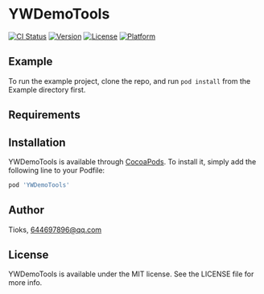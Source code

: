 # YWDemoTools

[![CI Status](https://img.shields.io/travis/Tioks/YWDemoTools.svg?style=flat)](https://travis-ci.org/Tioks/YWDemoTools)
[![Version](https://img.shields.io/cocoapods/v/YWDemoTools.svg?style=flat)](https://cocoapods.org/pods/YWDemoTools)
[![License](https://img.shields.io/cocoapods/l/YWDemoTools.svg?style=flat)](https://cocoapods.org/pods/YWDemoTools)
[![Platform](https://img.shields.io/cocoapods/p/YWDemoTools.svg?style=flat)](https://cocoapods.org/pods/YWDemoTools)

## Example

To run the example project, clone the repo, and run `pod install` from the Example directory first.

## Requirements

## Installation

YWDemoTools is available through [CocoaPods](https://cocoapods.org). To install
it, simply add the following line to your Podfile:

```ruby
pod 'YWDemoTools'
```

## Author

Tioks, 644697896@qq.com

## License

YWDemoTools is available under the MIT license. See the LICENSE file for more info.
